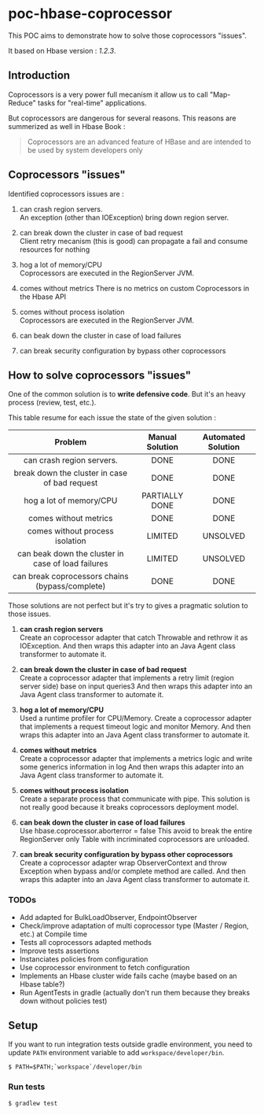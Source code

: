 # poc-hbase-coprocessor

This POC aims to demonstrate how to solve those coprocessors "issues".

It based on Hbase version : *1.2.3*.

## Introduction

Coprocessors is a very power full mecanism it allow us to call "Map-Reduce" 
tasks for "real-time" applications.

But coprocessors are dangerous for several reasons. 
This reasons are summerized as well in Hbase Book :

> Coprocessors are an advanced feature of HBase and are intended to be used by system developers only


## Coprocessors "issues"

Identified coprocessors issues are :

1. can crash region servers.   
   An exception (other than IOException) bring down region server.
   
1. can break down the cluster in case of bad request  
  Client retry mecanism (this is good) can propagate a fail and consume resources for nothing
   
1. hog a lot of memory/CPU   
   Coprocessors are executed in the RegionServer JVM.
   
1. comes without metrics 
   There is no metrics on custom Coprocessors in the Hbase API
      
1. comes without process isolation   
   Coprocessors are executed in the RegionServer JVM.
   
1. can beak down the cluster in case of load failures  

1. can break security configuration by bypass other coprocessors
    
## How to solve coprocessors "issues"
 
One of the common solution is to __write defensive code__.
But it's an heavy process (review, test, etc.).

This table resume for each issue the state of the given solution :

|                       Problem                      | Manual Solution  | Automated Solution |
|:--------------------------------------------------:|:----------------:|:------------------:|
| can crash region servers.                          | DONE             | DONE               |
| break down the cluster in case of bad request      | DONE             | DONE               |
| hog a lot of memory/CPU                            | PARTIALLY DONE   | DONE               |
| comes without metrics                              | DONE             | DONE               |
| comes without process isolation                    | LIMITED          | UNSOLVED           |
| can beak down the cluster in case of load failures | LIMITED          | UNSOLVED           |
| can break coprocessors chains (bypass/complete)    | DONE             | DONE               |


Those solutions are not perfect but it's try to gives a pragmatic solution to those issues.

1. __can crash region servers__    
	Create an coprocessor adapter that catch Throwable and rethrow it as IOException.
	And then wraps this adapter into an Java Agent class transformer to automate it.
	   
1. __can break down the cluster in case of bad request__  
	Create a coprocessor adapter that implements a retry limit (region server side) base on input queries3
	And then wraps this adapter into an Java Agent class transformer to automate it.
   
1. __hog a lot of memory/CPU__   
	Used a runtime profiler for CPU/Memory.
	Create a coprocessor adapter that implements a request timeout logic and monitor Memory.
	And then wraps this adapter into an Java Agent class transformer to automate it.
   
1. __comes without metrics__  
	Create a coprocessor adapter that implements a metrics logic and write some generics information in log
	And then wraps this adapter into an Java Agent class transformer to automate it.
      
1. __comes without process isolation__  
	Create a separate process that communicate with pipe.
	This solution is not really good because it breaks coprocessors deployment model.
	   
1. __can beak down the cluster in case of load failures__  
	Use hbase.coprocessor.aborterror = false
	This avoid to break the entire RegionServer only Table with incriminated coprocessors are unloaded.

1. __can break security configuration by bypass other coprocessors__  
	Create a coprocessor adapter wrap ObserverContext and throw Exception when bypass and/or complete method are called.
	And then wraps this adapter into an Java Agent class transformer to automate it.

### TODOs

- Add adapted for BulkLoadObserver, EndpointObserver
- Check/improve adaptation of multi coprocessor type (Master / Region, etc.) at Compile time
- Tests all coprocessors adapted methods
- Improve tests assertions
- Instanciates policies from configuration
- Use coprocessor environment to fetch configuration
- Implements an Hbase cluster wide fails cache (maybe based on an Hbase table?) 
- Run AgentTests in gradle (actually don't run them because they breaks down without policies test)

## Setup

If you want to run integration tests outside gradle environment, 
you need to update `PATH` environment variable to add `workspace/developer/bin`.
```shell 
$ PATH=$PATH;`workspace`/developer/bin
```
    
### Run tests
```shell 
$ gradlew test
```
